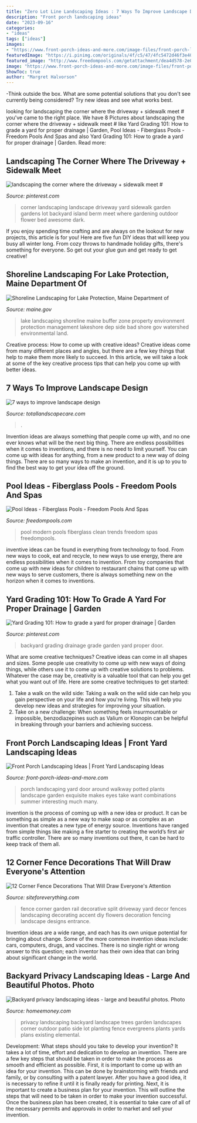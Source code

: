 ```yaml
---
title: "Zero Lot Line Landscaping Ideas : 7 Ways To Improve Landscape Design"
description: "Front porch landscaping ideas"
date: "2023-09-16"
categories:
- "ideas"
tags: ["ideas"]
images:
- "https://www.front-porch-ideas-and-more.com/image-files/front-porch-landscape-7.jpg"
featuredImage: "https://i.pinimg.com/originals/4f/c5/47/4fc5472d46f3e40c3cd76e914930f261.jpg"
featured_image: "http://www.freedompools.com/getattachment/dea4d578-2e09-46f9-9a22-c418d454ae14/postimage"
image: "https://www.front-porch-ideas-and-more.com/image-files/front-porch-landscape-7.jpg"
ShowToc: true
author: "Margret Halvorson"
---
```



-Think outside the box. What are some potential solutions that you don't see currently being considered? Try new ideas and see what works best. 

	

		
looking for landscaping the corner where the driveway + sidewalk meet # you've came to the right place. We have 8 Pictures about landscaping the corner where the driveway + sidewalk meet # like Yard Grading 101: How to grade a yard for proper drainage | Garden, Pool Ideas - Fiberglass Pools - Freedom Pools And Spas and also Yard Grading 101: How to grade a yard for proper drainage | Garden. Read more:
		
    
## Landscaping The Corner Where The Driveway + Sidewalk Meet #

<img loading=lazy src="https://i.pinimg.com/originals/4f/c5/47/4fc5472d46f3e40c3cd76e914930f261.jpg" onerror="this.onerror=null;this.src='https://tse2.mm.bing.net/th?id=OIP.vbyqJcWowEOmzaiUz-FlVgHaJ4&amp;pid=15.1';" alt="landscaping the corner where the driveway + sidewalk meet #">

_Source: pinterest.com_

>corner landscaping landscape driveway yard sidewalk garden gardens lot backyard island berm meet where gardening outdoor flower bed awesome dark. 

	

If you enjoy spending time crafting and are always on the lookout for new projects, this article is for you! Here are five fun DIY ideas that will keep you busy all winter long. From cozy throws to handmade holiday gifts, there's something for everyone. So get out your glue gun and get ready to get creative!

    
## Shoreline Landscaping For Lake Protection, Maine Department Of

<img loading=lazy src="http://www.maine.gov/dep/land/watershed/buffercontrast.JPG" onerror="this.onerror=null;this.src='https://tse3.mm.bing.net/th?id=OIP.fZgi-b58vQ1fBlp_xRuIYQHaFK&amp;pid=15.1';" alt="Shoreline Landscaping for Lake Protection, Maine Department of">

_Source: maine.gov_

>lake landscaping shoreline maine buffer zone property environment protection management lakeshore dep side bad shore gov watershed environmental land. 

	

Creative process: How to come up with creative ideas?
Creative ideas come from many different places and angles, but there are a few key things that help to make them more likely to succeed. In this article, we will take a look at some of the key creative process tips that can help you come up with better ideas.

    
## 7 Ways To Improve Landscape Design

<img loading=lazy src="https://www.totallandscapecare.com/wp-content/uploads/sites/5/2013/09/8571305435_9a20445854_b.jpg" onerror="this.onerror=null;this.src='https://tse2.mm.bing.net/th?id=OIP.cQAHYfVzwg0MJvGdwoj50AHaE6&amp;pid=15.1';" alt="7 ways to improve landscape design">

_Source: totallandscapecare.com_

>. 

	

Invention ideas are always something that people come up with, and no one ever knows what will be the next big thing. There are endless possibilities when it comes to inventions, and there is no need to limit yourself. You can come up with ideas for anything, from a new product to a new way of doing things. There are so many ways to make an invention, and it is up to you to find the best way to get your idea off the ground.

    
## Pool Ideas - Fiberglass Pools - Freedom Pools And Spas

<img loading=lazy src="http://www.freedompools.com/getattachment/dea4d578-2e09-46f9-9a22-c418d454ae14/postimage" onerror="this.onerror=null;this.src='https://tse1.mm.bing.net/th?id=OIP.FN6BYDx9oEgeGhbAtv3nXQHaFF&amp;pid=15.1';" alt="Pool Ideas - Fiberglass Pools - Freedom Pools And Spas">

_Source: freedompools.com_

>pool modern pools fiberglass clean trends freedom spas freedompools. 

	

inventive ideas can be found in everything from technology to food. From new ways to cook, eat and recycle, to new ways to use energy, there are endless possibilities when it comes to invention. From toy companies that come up with new ideas for children to restaurant chains that come up with new ways to serve customers, there is always something new on the horizon when it comes to inventions.

    
## Yard Grading 101: How To Grade A Yard For Proper Drainage | Garden

<img loading=lazy src="https://i.pinimg.com/736x/3f/8b/2f/3f8b2fce885de66a3a981a287eb1554e--backyard-lighting-purple-door.jpg?b=t" onerror="this.onerror=null;this.src='https://tse4.mm.bing.net/th?id=OIP.uMhz35jY_hvLfBYKjn1bgAHaLG&amp;pid=15.1';" alt="Yard Grading 101: How to grade a yard for proper drainage | Garden">

_Source: pinterest.com_

>backyard grading drainage grade garden yard proper door. 

	

What are some creative techniques?
Creative ideas can come in all shapes and sizes. Some people use creativity to come up with new ways of doing things, while others use it to come up with creative solutions to problems. Whatever the case may be, creativity is a valuable tool that can help you get what you want out of life. Here are some creative techniques to get started: 
1. Take a walk on the wild side: Taking a walk on the wild side can help you gain perspective on your life and how you're living. This will help you develop new ideas and strategies for improving your situation. 
2. Take on a new challenge: When something feels insurmountable or impossible, benzodiazepines such as Valium or Klonopin can be helpful in breaking through your barriers and achieving success.

    
## Front Porch Landscaping Ideas | Front Yard Landscaping Ideas

<img loading=lazy src="https://www.front-porch-ideas-and-more.com/image-files/front-porch-landscape-7.jpg" onerror="this.onerror=null;this.src='https://tse4.mm.bing.net/th?id=OIP.87TVsEwkpY-W1jYYmVR5sgHaLI&amp;pid=15.1';" alt="Front Porch Landscaping Ideas | Front Yard Landscaping Ideas">

_Source: front-porch-ideas-and-more.com_

>porch landscaping yard door around walkway potted plants landscape garden exquisite makes eyes take want combinations summer interesting much many. 

	

invention is the process of coming up with a new idea or product. It can be something as simple as a new way to make soap or as complex as an invention that creates a new type of energy source. Inventions have ranged from simple things like making a fire starter to creating the world’s first air traffic controller. There are so many inventions out there, it can be hard to keep track of them all.

    
## 12 Corner Fence Decorations That Will Draw Everyone&#039;s Attention

<img loading=lazy src="http://siteforeverything.com/wp-content/uploads/2017/05/Corner-Fences-Garden-Decor-04.jpg" onerror="this.onerror=null;this.src='https://tse2.mm.bing.net/th?id=OIP.CBUd_CFbrdd3zzirtUgSgwHaFn&amp;pid=15.1';" alt="12 Corner Fence Decorations That Will Draw Everyone&#039;s Attention">

_Source: siteforeverything.com_

>fence corner garden rail decorative split driveway yard decor fences landscaping decorating accent diy flowers decoration fencing landscape designs entrance. 

	

Invention ideas are a wide range, and each has its own unique potential for bringing about change. Some of the more common invention ideas include: cars, computers, drugs, and vaccines. There is no single right or wrong answer to this question; each inventor has their own idea that can bring about significant change in the world.

    
## Backyard Privacy Landscaping Ideas - Large And Beautiful Photos. Photo

<img loading=lazy src="http://homeemoney.com/wp-content/uploads/2015/11/backyard-privacy-landscaping-ideas-1.jpg" onerror="this.onerror=null;this.src='https://tse3.mm.bing.net/th?id=OIP.GMN6uqHjyQfXiMo49q12YgHaFj&amp;pid=15.1';" alt="Backyard privacy landscaping ideas - large and beautiful photos. Photo">

_Source: homeemoney.com_

>privacy landscaping backyard landscape trees garden landscapes corner outdoor patio side lot planting fence evergreens plants yards plans existing elemental. 

	

Development: What steps should you take to develop your invention?
It takes a lot of time, effort and dedication to develop an invention. There are a few key steps that should be taken in order to make the process as smooth and efficient as possible. First, it is important to come up with an idea for your invention. This can be done by brainstorming with friends and family, or by consulting with a patent lawyer. After you have a good idea, it is necessary to refine it until it is finally ready for printing. Next, it is important to create a business plan for your invention. This will outline the steps that will need to be taken in order to make your invention successful. Once the business plan has been created, it is essential to take care of all of the necessary permits and approvals in order to market and sell your invention.

